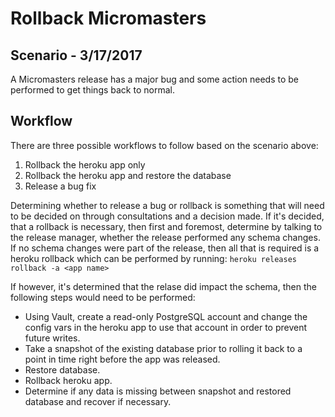 # Rollback Micromasters

## Scenario - 3/17/2017
A Micromasters release has a major bug and some action needs to be performed to get things back to normal.

## Workflow
There are three possible workflows to follow based on the scenario above:
1. Rollback the heroku app only
2. Rollback the heroku app and restore the database
3. Release a bug fix

Determining whether to release a bug or rollback is something that will need to be decided on through consultations and a decision made. If it's decided, that a rollback is necessary, then first and foremost, determine by talking to the release manager, whether the release performed any schema changes. If no schema changes were part of the release, then all that is required is a heroku rollback which can be performed by running:
``` heroku releases rollback -a <app name> ```

If however, it's determined that the relase did impact the schema, then the following steps would need to be performed:
- Using Vault, create a read-only PostgreSQL account and change the config vars in the heroku app to use that account in order to prevent future writes.
- Take a snapshot of the existing database prior to rolling it back to a point in time right before the app was released.
- Restore database.
- Rollback heroku app.
- Determine if any data is missing between snapshot and restored database and recover if necessary.